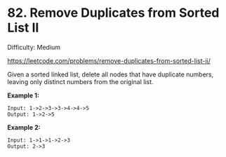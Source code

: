 # 82. Remove Duplicates from Sorted List II

Difficulty: Medium

https://leetcode.com/problems/remove-duplicates-from-sorted-list-ii/

Given a sorted linked list, delete all nodes that have duplicate numbers, leaving only distinct numbers from the original list.

**Example 1:**
```
Input: 1->2->3->3->4->4->5
Output: 1->2->5
```

**Example 2:**
```
Input: 1->1->1->2->3
Output: 2->3
```
